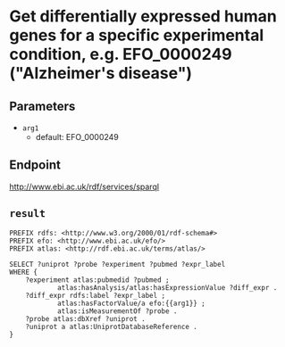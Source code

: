 # Get differentially expressed human genes for a specific experimental condition, e.g. EFO_0000249 ("Alzheimer's disease")

## Parameters
* `arg1`
  * default: EFO_0000249

## Endpoint
http://www.ebi.ac.uk/rdf/services/sparql

## `result`

```sparql
PREFIX rdfs: <http://www.w3.org/2000/01/rdf-schema#>
PREFIX efo: <http://www.ebi.ac.uk/efo/>
PREFIX atlas: <http://rdf.ebi.ac.uk/terms/atlas/>

SELECT ?uniprot ?probe ?experiment ?pubmed ?expr_label
WHERE {
    ?experiment atlas:pubmedid ?pubmed ;
            atlas:hasAnalysis/atlas:hasExpressionValue ?diff_expr .
    ?diff_expr rdfs:label ?expr_label ;
            atlas:hasFactorValue/a efo:{{arg1}} ;
            atlas:isMeasurementOf ?probe .
    ?probe atlas:dbXref ?uniprot .
    ?uniprot a atlas:UniprotDatabaseReference .
}


```
